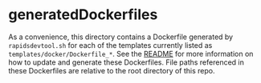 # generatedDockerfiles

As a convenience, this directory contains a Dockerfile generated by `rapidsdevtool.sh` for each of the templates currently listed as `templates/docker/Dockerfile_*`. See the [README](https://github.com/rapidsai/build/blob/branch-0.7/README.md) for more information on how to update and generate these Dockerfiles. File paths referenced in these Dockerfiles are relative to the root directory of this repo.

